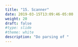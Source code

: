 ```yaml
---
title: "15. Scanner"
date: 2019-03-15T13:09:46-05:00
weight: 20
draft: false
#type: slide
#theme: white
description: "Do parsing of "
---
```

